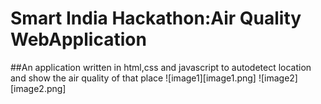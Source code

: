 # Smart India Hackathon:Air Quality WebApplication
##An application written in html,css and javascript to autodetect location 
and show the air quality of that place
![image1][image1.png]
![image2][image2.png]
